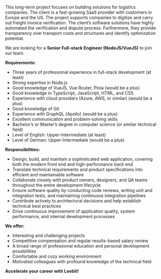 This long-term project focuses on building solutions for logistics companies.
The client is a fast-growing SaaS provider with customers in Europe and the
US. The project supports companies to digitize and carry out freight invoice
verification. The client’s software solutions have highly automated the
verification and dispute process. Furthermore, they provide transparency over
transport costs and structures and identify optimization potential.

We are looking for a **Senior Full-stack Engineer (NodeJS/VueJS)** to join our
team.  
  

**Requirements:**

  * Three years of professional experience in full-stack development (at least)
  * Strong expertise in Node.js
  * Good knowledge of VueJS, Vue Router, Pinia (would be a plus)
  * Good knowledge in TypeScript, JavaScript, HTML, and CSS
  * Experience with cloud providers (Azure, AWS, or similar) (would be a plus)
  * Good knowledge of Git
  * Experience with GraphQL (Apollo) (would be a plus)
  * Excellent communication and problem-solving skills
  * Bachelor’s or Master’s degree in computer science (or similar technical field)
  * Level of English: Upper-Intermediate (at least)
  * Level of German: Upper-Intermediate (would be a plus)

**Responsibilities:**

  * Design, build, and maintain a sophisticated web application, covering both the modern front end and high-performance back end
  * Translate technical requirements and product specifications into efficient and maintainable software
  * Collaborate closely with product owners, designers, and QA teams throughout the entire development lifecycle
  * Ensure software quality by conducting code reviews, writing unit and integration tests, and maintaining continuous integration pipelines
  * Contribute actively to architectural decisions and help establish technical best practices
  * Drive continuous improvement of application quality, system performance, and internal development processes

**We offer:**

  * Interesting and challenging projects
  * Competitive compensation and regular results-based salary review
  * A broad range of professional education and personal development possibilities
  * Comfortable and cozy working environment 
  * Motivated colleagues with profound knowledge of the technical field

**Accelerate your career with Leobit!**